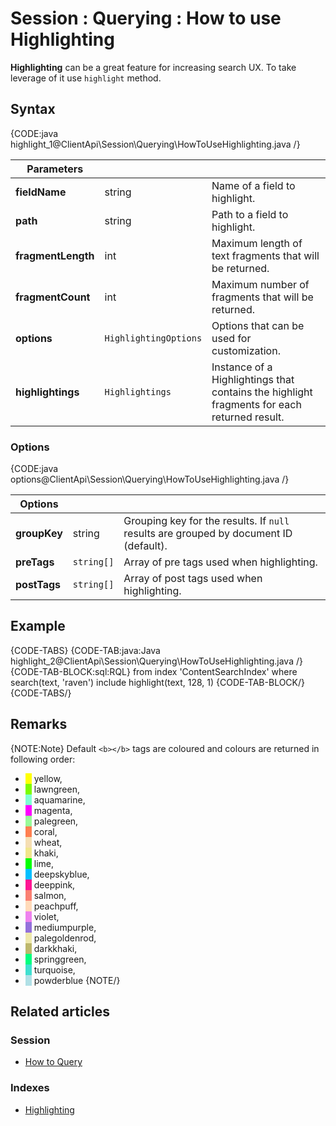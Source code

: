 # Session : Querying : How to use Highlighting

**Highlighting** can be a great feature for increasing search UX. To take leverage of it use `highlight` method.

## Syntax

{CODE:java highlight_1@ClientApi\Session\Querying\HowToUseHighlighting.java /}

| Parameters | | |
| ------------- | ------------- | ----- |
| **fieldName** | string | Name of a field to highlight. |
| **path** | string | Path to a field to highlight. |
| **fragmentLength** | int | Maximum length of text fragments that will be returned. |
| **fragmentCount** | int | Maximum number of fragments that will be returned. |
| **options** | `HighlightingOptions`  | Options that can be used for customization. |
| **highlightings** | `Highlightings` | Instance of a Highlightings that contains the highlight fragments for each returned result. |

### Options

{CODE:java options@ClientApi\Session\Querying\HowToUseHighlighting.java /}

| Options | | |
| ------------- | ------------- | ----- |
| **groupKey** | string | Grouping key for the results. If `null` results are grouped by document ID (default). |
| **preTags** | `string[]` | Array of pre tags used when highlighting. |
| **postTags** | `string[]` | Array of post tags used when highlighting. |

## Example

{CODE-TABS}
{CODE-TAB:java:Java highlight_2@ClientApi\Session\Querying\HowToUseHighlighting.java /}
{CODE-TAB-BLOCK:sql:RQL}
from index 'ContentSearchIndex'
where search(text, 'raven')
include highlight(text, 128, 1)
{CODE-TAB-BLOCK/}
{CODE-TABS/}

## Remarks

{NOTE:Note}
Default `<b></b>` tags are coloured and colours are returned in following order:

- <span style="border-left: 10px solid yellow">&nbsp;</span>yellow,
- <span style="border-left: 10px solid lawngreen">&nbsp;</span>lawngreen,
- <span style="border-left: 10px solid aquamarine">&nbsp;</span>aquamarine,
- <span style="border-left: 10px solid magenta">&nbsp;</span>magenta,
- <span style="border-left: 10px solid palegreen">&nbsp;</span>palegreen,
- <span style="border-left: 10px solid coral">&nbsp;</span>coral,
- <span style="border-left: 10px solid wheat">&nbsp;</span>wheat,
- <span style="border-left: 10px solid khaki">&nbsp;</span>khaki,
- <span style="border-left: 10px solid lime">&nbsp;</span>lime,
- <span style="border-left: 10px solid deepskyblue">&nbsp;</span>deepskyblue,
- <span style="border-left: 10px solid deeppink">&nbsp;</span>deeppink,
- <span style="border-left: 10px solid salmon">&nbsp;</span>salmon,
- <span style="border-left: 10px solid peachpuff">&nbsp;</span>peachpuff,
- <span style="border-left: 10px solid violet">&nbsp;</span>violet,
- <span style="border-left: 10px solid mediumpurple">&nbsp;</span>mediumpurple,
- <span style="border-left: 10px solid palegoldenrod">&nbsp;</span>palegoldenrod,
- <span style="border-left: 10px solid darkkhaki">&nbsp;</span>darkkhaki,
- <span style="border-left: 10px solid springgreen">&nbsp;</span>springgreen,
- <span style="border-left: 10px solid turquoise">&nbsp;</span>turquoise,
- <span style="border-left: 10px solid powderblue">&nbsp;</span>powderblue
{NOTE/}

## Related articles

### Session

- [How to Query](../../../client-api/session/querying/how-to-query)

### Indexes

- [Highlighting](../../../indexes/querying/highlighting)
